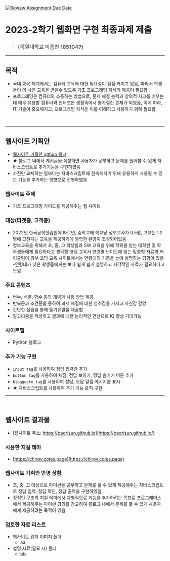 [![Review Assignment Due Date](https://classroom.github.com/assets/deadline-readme-button-24ddc0f5d75046c5622901739e7c5dd533143b0c8e959d652212380cedb1ea36.svg)](https://classroom.github.com/a/jvuR2Mlu)
# 2023-2학기 웹화면 구현 최종과제 제출

> ### (목원대학교 이종찬 1851047)

---

## 목적
- 국내 교육 체계에서는 컴퓨터 교육에 대한 필요성이 점점 커지고 있음, 따라서 학생들이 더 나은 교육을 받을수 있도록 기초 프로그래밍 지식의 제공이 필요함
- 프로그래밍은 컴퓨터와 소통하는 방법으로, 문제 해결 능력과 창의적 사고를 키우는데 매우 유용함
컴퓨터와 인터넷은 생활속에서 불가결한 존재가 되었음, 이에 따라, IT 기술이 중요해지고, 프로그래밍 지식은 이를 이해하고 사용하기 위해 필요함

<br>

---

## 웹사이트 기획안
- [웹사이트 기획안 github 링크](https://github.com/mw-computer/2023-WebP-paorisun)
- ★ 블로그 내에서 게시글을 작성하면 사용자가 공부하고 문제를 풀어볼 수 있게 자바스크립트로 추가기능을 구현하였음 
- 사진만 교체하는 일보다는 자바스크립트에 친숙해지기 위해 유용하게 사용될 수 있는 기능을 추가하는 방향으로 진행하였음
### 웹사이트 주제
- 기초 프로그래밍 가이드를 제공해주는 웹 사이트

### 대상(타겟층, 고객층) 
- 2022년 한국공학한림원에 따르면, 중학교에 학교당 정보교사가 0.5명, 고교는 1.2명에 그친다는 교육을 제공하기에 열학한 환경이 조성되어있음
- 정보교육을 위해서 초, 중, 고 학생들과 SW 교육을 위해 학위를 받는 대학원 및 학부생들에게 필요하다고 생각함
코딩 교육시 연령별 난이도에 맞는 맞춤형 자료와 커리큘럼이 외부 코딩 교육 사이트에서는 연령대의 기준을 높에 설명하는 경향이 있음
-연령대가 낮은 학생들에게는 보다 쉽게 쉽게 설명하고 시각적인 자료가 필요하다고 느낌 

### 주요 콘텐츠
- 변수, 배열, 함수 등의 개념과 사용 방법 제공
- 반복문과 조건문을 통하여 과제 해결에 대한 성취감을 가지고 자신감 함양
- 간단한 실습을 통해 동기유발을 제공함
- 알고리즘을 작성하고 결과에 대한 논리적인 연산으로 IQ 향상 기대가능
### 사이트맵
- Python 블로그

### 추가 기능 구현
  - ```input tag```를 사용하여 정답 입력란 추가
  - ```button tag```를 사용하여 채점, 정답 보이기, 정답 숨기기 버튼 추가
  - ```blogquote tag```를 사용하여 정답, 오답 알림 메시지를 표시
  - ★ 자바스크립트를 사용하여 추가 기능 로직 구현

---
<br>

## 웹사이트 결과물

- [웹사이트 주소: https://paorisun.github.io](https://paorisun.github.io/)

### 사용한 지킬 테마
- [https://chirpy.cotes.page](https://chirpy.cotes.page)

### 웹사이트 기획안 반영 상황
- 초, 중, 고 대상으로 파이썬을 공부하고 문제를 풀 수 있게 제공해주는 자바스크립트로 정답 입력, 정답 확인, 정답 출력을 구현하였음
- 정적인 구조의 지킬 테마에서 차별적으로 기능을 추가하려는 목표로 프로그래머스에서 제공해주는 파이썬 강의를 참고하여 블로그 내에서 문제를 풀 수 있게 사용자에게 제공하려는 목적이 있음

### 업로한 자료 리스트

- 웹사이트 캡처 이미지 폴더
  - aa
- 설명 자료(필요 시) 폴더
  - bb




